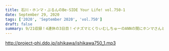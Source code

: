 ```yaml
---
title: 石川・ホンマ・ぶるんのBe-SIDE Your Life! vol.750-1
date: September 29, 2020
tags: ['2020', 'September 2020', 'vol.750']
draft: false
summary: 9/21収録！4連休の3日目！イナズマとくりぃむしちゅーのANNの間にホンマさんとお届け！
---
```


http://project-phi.ddo.jp/ishikawa/ishikawa750_1.mp3
